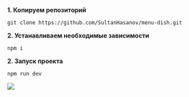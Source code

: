 <b>1.  Копируем репозиторий</b>
```
git clone https://github.com/SultanHasanov/menu-dish.git
```
<b>2.  Устанавливаем необходимые зависимости</b>
```
npm i
```
<b>2.  Запуск проекта</b>
```
npm run dev
```
<img src="https://user-images.githubusercontent.com/105391964/216718116-27fe2052-bd69-4db8-9326-a769645b599f.jpg"></img>

